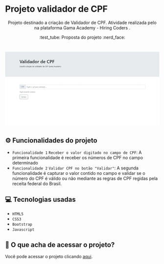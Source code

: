 # Projeto validador de CPF
<p align="center"> Projeto destinado a criação de Validador de CPF. Atividade realizada pelo na plataforma Gama Academy - Hiring Coders .
</p>

 <p align="center"> 
 :test_tube: Proposta do projeto :nerd_face:
</p>

 <h1 align="center"> 
  <img alt="Tela de validação de CPF" title="#tela de validação de CPF" src="./img/valida_cpf.gif" />
</h1>

## :gear: Funcionalidades do projeto

- `Funcionalidade 1` `Receber o valor digitado no campo de CPF`: A primeira funcionalidade é receber os números de CPF no campo determinado
- `Funcionalidade 2` `Validar CPF no botão "Validar"`: A segunda funcionalidade é capturar o valor contido no campo e validar se o número do CPF é válido ou não mediante as regras de CPF regidas pela receita federal do Brasil.

## :computer: Tecnologias usadas

- ``HTML5``
- ``CSS3``
- ``Bootstrap``
- ``Javascript``


## :open_file_folder: O que acha de acessar o projeto? 
Você pode acessar o projeto clicando [aqui](https://oscarlojr.github.io/valida_cpf/).
